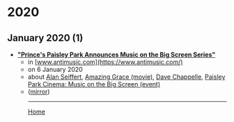 # 2020

## January 2020 (1)

 - [**"Prince's Paisley Park Announces Music on the Big Screen Series"**](https://www.antimusic.com/news/20/January/07Princes_Paisley_Park_Announces_Music_on_the_Big_Screen_Series.shtml)<ul><li>in [www.antimusic.com](https://www.antimusic.com/)</li><li>on 6 January 2020</li><li>about [Alan Seiffert](../../topics/alan-seiffert/index.md), [Amazing Grace (movie)](../../topics/movie/amazing-grace/index.md), [Dave Chappelle](../../topics/dave-chappelle/index.md), [Paisley Park Cinema: Music on the Big Screen (event)](../../topics/event/paisley-park-cinema-music-on-the-big-screen/index.md)</li><li>([mirror](https://web.archive.org/web/*/https://www.antimusic.com/news/20/January/07Princes_Paisley_Park_Announces_Music_on_the_Big_Screen_Series.shtml))</li><ul>

----

[Home](../index.md)
